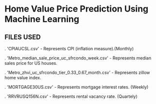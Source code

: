 # Home Value Price Prediction Using Machine Learning
## FILES USED
. 'CPIAUCSL.csv' - Represents CPI (inflation measure).(Monthly)

. 'Metro_median_sale_price_uc_sfrcondo_week.csv' - Represents median sales price for US houses.

. 'Metro_zhvi_uc_sfrcondo_tier_0.33_0.67_month.csv' - Represents zillow home value index.

. 'MORTGAGE30US.csv' - Represents mortgage interest rates. (Weekly)

. 'RRVRUSQ156N.csv' - Represents rental vacancy rate. (Quartely)
